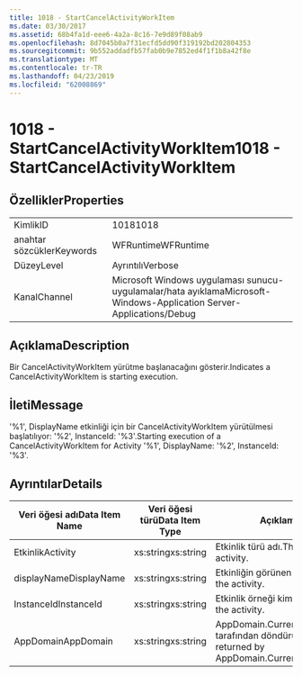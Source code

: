 ```yaml
---
title: 1018 - StartCancelActivityWorkItem
ms.date: 03/30/2017
ms.assetid: 68b4fa1d-eee6-4a2a-8c16-7e9d89f08ab9
ms.openlocfilehash: 8d7045b0a7f31ecfd5dd90f319192bd202804353
ms.sourcegitcommit: 9b552addadfb57fab0b9e7852ed4f1f1b8a42f8e
ms.translationtype: MT
ms.contentlocale: tr-TR
ms.lasthandoff: 04/23/2019
ms.locfileid: "62008869"
---
```

# <a name="1018---startcancelactivityworkitem"></a><span data-ttu-id="80171-102">1018 - StartCancelActivityWorkItem</span><span class="sxs-lookup"><span data-stu-id="80171-102">1018 - StartCancelActivityWorkItem</span></span>
## <a name="properties"></a><span data-ttu-id="80171-103">Özellikler</span><span class="sxs-lookup"><span data-stu-id="80171-103">Properties</span></span>  
  
|||  
|-|-|  
|<span data-ttu-id="80171-104">Kimlik</span><span class="sxs-lookup"><span data-stu-id="80171-104">ID</span></span>|<span data-ttu-id="80171-105">1018</span><span class="sxs-lookup"><span data-stu-id="80171-105">1018</span></span>|  
|<span data-ttu-id="80171-106">anahtar sözcükler</span><span class="sxs-lookup"><span data-stu-id="80171-106">Keywords</span></span>|<span data-ttu-id="80171-107">WFRuntime</span><span class="sxs-lookup"><span data-stu-id="80171-107">WFRuntime</span></span>|  
|<span data-ttu-id="80171-108">Düzey</span><span class="sxs-lookup"><span data-stu-id="80171-108">Level</span></span>|<span data-ttu-id="80171-109">Ayrıntılı</span><span class="sxs-lookup"><span data-stu-id="80171-109">Verbose</span></span>|  
|<span data-ttu-id="80171-110">Kanal</span><span class="sxs-lookup"><span data-stu-id="80171-110">Channel</span></span>|<span data-ttu-id="80171-111">Microsoft Windows uygulaması sunucu-uygulamalar/hata ayıklama</span><span class="sxs-lookup"><span data-stu-id="80171-111">Microsoft-Windows-Application Server-Applications/Debug</span></span>|  
  
## <a name="description"></a><span data-ttu-id="80171-112">Açıklama</span><span class="sxs-lookup"><span data-stu-id="80171-112">Description</span></span>  
 <span data-ttu-id="80171-113">Bir CancelActivityWorkItem yürütme başlanacağını gösterir.</span><span class="sxs-lookup"><span data-stu-id="80171-113">Indicates a CancelActivityWorkItem is starting execution.</span></span>  
  
## <a name="message"></a><span data-ttu-id="80171-114">İleti</span><span class="sxs-lookup"><span data-stu-id="80171-114">Message</span></span>  
 <span data-ttu-id="80171-115">'%1', DisplayName etkinliği için bir CancelActivityWorkItem yürütülmesi başlatılıyor: '%2', InstanceId: '%3'.</span><span class="sxs-lookup"><span data-stu-id="80171-115">Starting execution of a CancelActivityWorkItem for Activity '%1', DisplayName: '%2', InstanceId: '%3'.</span></span>  
  
## <a name="details"></a><span data-ttu-id="80171-116">Ayrıntılar</span><span class="sxs-lookup"><span data-stu-id="80171-116">Details</span></span>  
  
|<span data-ttu-id="80171-117">Veri öğesi adı</span><span class="sxs-lookup"><span data-stu-id="80171-117">Data Item Name</span></span>|<span data-ttu-id="80171-118">Veri öğesi türü</span><span class="sxs-lookup"><span data-stu-id="80171-118">Data Item Type</span></span>|<span data-ttu-id="80171-119">Açıklama</span><span class="sxs-lookup"><span data-stu-id="80171-119">Description</span></span>|  
|--------------------|--------------------|-----------------|  
|<span data-ttu-id="80171-120">Etkinlik</span><span class="sxs-lookup"><span data-stu-id="80171-120">Activity</span></span>|<span data-ttu-id="80171-121">xs:string</span><span class="sxs-lookup"><span data-stu-id="80171-121">xs:string</span></span>|<span data-ttu-id="80171-122">Etkinlik türü adı.</span><span class="sxs-lookup"><span data-stu-id="80171-122">The type name of the activity.</span></span>|  
|<span data-ttu-id="80171-123">displayName</span><span class="sxs-lookup"><span data-stu-id="80171-123">DisplayName</span></span>|<span data-ttu-id="80171-124">xs:string</span><span class="sxs-lookup"><span data-stu-id="80171-124">xs:string</span></span>|<span data-ttu-id="80171-125">Etkinliğin görünen adı.</span><span class="sxs-lookup"><span data-stu-id="80171-125">The display name of the activity.</span></span>|  
|<span data-ttu-id="80171-126">InstanceId</span><span class="sxs-lookup"><span data-stu-id="80171-126">InstanceId</span></span>|<span data-ttu-id="80171-127">xs:string</span><span class="sxs-lookup"><span data-stu-id="80171-127">xs:string</span></span>|<span data-ttu-id="80171-128">Etkinlik örneği kimliği.</span><span class="sxs-lookup"><span data-stu-id="80171-128">The instance id of the activity.</span></span>|  
|<span data-ttu-id="80171-129">AppDomain</span><span class="sxs-lookup"><span data-stu-id="80171-129">AppDomain</span></span>|<span data-ttu-id="80171-130">xs:string</span><span class="sxs-lookup"><span data-stu-id="80171-130">xs:string</span></span>|<span data-ttu-id="80171-131">AppDomain.CurrentDomain.FriendlyName tarafından döndürülen dize.</span><span class="sxs-lookup"><span data-stu-id="80171-131">The string returned by AppDomain.CurrentDomain.FriendlyName.</span></span>|
